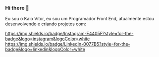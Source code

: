 ### Hi there 👋

Eu sou o Kaio Vitor, eu sou um Programador Front End, atualmente estou desenvolvendo e criando projetos com:




<a href=""><https://img.shields.io/badge/Instagram-E4405F?style=for-the-badge&logo=instagram&logoColor=white></a>
<a href=""><https://img.shields.io/badge/LinkedIn-0077B5?style=for-the-badge&logo=linkedin&logoColor=white></a>
<!--
**kaiodevcom/kaiodevcom** is a ✨ _special_ ✨ repository because its `README.md` (this file) appears on your GitHub profile.

Here are some ideas to get you started:

- 🔭 I’m currently working on ...
- 🌱 I’m currently learning ...
- 👯 I’m looking to collaborate on ...
- 🤔 I’m looking for help with ...
- 💬 Ask me about ...
- 📫 How to reach me: ...
- 😄 Pronouns: ...
- ⚡ Fun fact: ...
-->

